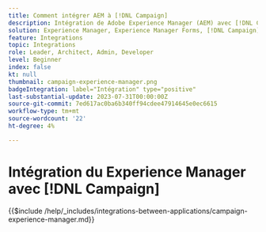 ```yaml
---
title: Comment intégrer AEM à [!DNL Campaign]
description: Intégration de Adobe Experience Manager (AEM) avec [!DNL Campaign] pour créer et gérer des campagnes par e-mail.
solution: Experience Manager, Experience Manager Forms, [!DNL Campaign], [!DNL Campaign] v8, [!DNL Campaign] Standard, [!DNL Campaign] Classic v7
feature: Integrations
topic: Integrations
role: Leader, Architect, Admin, Developer
level: Beginner
index: false
kt: null
thumbnail: campaign-experience-manager.png
badgeIntegration: label="Intégration" type="positive"
last-substantial-update: 2023-07-31T00:00:00Z
source-git-commit: 7ed617ac0ba6b340ff94cdee47914645e0ec6615
workflow-type: tm+mt
source-wordcount: '22'
ht-degree: 4%

---
```



# Intégration du Experience Manager avec [!DNL Campaign]

{{$include /help/_includes/integrations-between-applications/campaign-experience-manager.md}}
